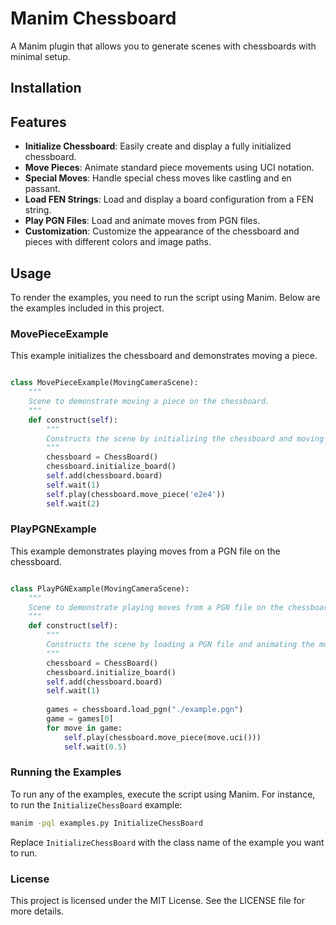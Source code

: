 # Manim Chessboard

A Manim plugin that allows you to generate scenes with chessboards with minimal setup.


## Installation



## Features

- **Initialize Chessboard**: Easily create and display a fully initialized chessboard.
- **Move Pieces**: Animate standard piece movements using UCI notation.
- **Special Moves**: Handle special chess moves like castling and en passant.
- **Load FEN Strings**: Load and display a board configuration from a FEN string.
- **Play PGN Files**: Load and animate moves from PGN files.
- **Customization**: Customize the appearance of the chessboard and pieces with different colors and image paths.


## Usage

To render the examples, you need to run the script using Manim. Below are the examples included in this project.


### MovePieceExample
This example initializes the chessboard and demonstrates moving a piece.

```python

class MovePieceExample(MovingCameraScene):
    """
    Scene to demonstrate moving a piece on the chessboard.
    """
    def construct(self):
        """
        Constructs the scene by initializing the chessboard and moving a piece.
        """
        chessboard = ChessBoard()
        chessboard.initialize_board()
        self.add(chessboard.board)
        self.wait(1)
        self.play(chessboard.move_piece('e2e4'))
        self.wait(2)
```

### PlayPGNExample
This example demonstrates playing moves from a PGN file on the chessboard.

```python

class PlayPGNExample(MovingCameraScene):
    """
    Scene to demonstrate playing moves from a PGN file on the chessboard.
    """
    def construct(self):
        """
        Constructs the scene by loading a PGN file and animating the moves on the chessboard.
        """
        chessboard = ChessBoard()
        chessboard.initialize_board()
        self.add(chessboard.board)
        self.wait(1)
        
        games = chessboard.load_pgn("./example.pgn")
        game = games[0]
        for move in game:
            self.play(chessboard.move_piece(move.uci()))
            self.wait(0.5)
```

### Running the Examples
To run any of the examples, execute the script using Manim. For instance, to run the `InitializeChessBoard` example:

```sh
manim -pql examples.py InitializeChessBoard
```

Replace `InitializeChessBoard` with the class name of the example you want to run.

### License
This project is licensed under the MIT License. See the LICENSE file for more details.
